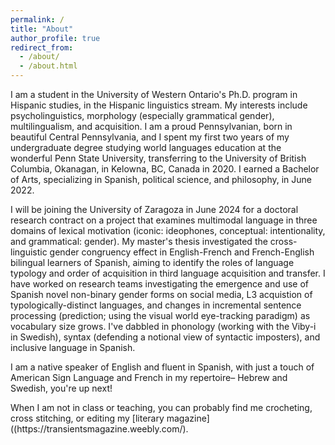 ```yaml
---
permalink: /
title: "About"
author_profile: true
redirect_from: 
  - /about/
  - /about.html
---
```

<p>I am a student in the University of Western Ontario's Ph.D. program in Hispanic studies, in the Hispanic linguistics stream. My interests include psycholinguistics, morphology (especially grammatical gender), multilingualism, and acquisition. I am a proud Pennsylvanian, born in beautiful Central Pennsylvania, and I spent my first two years of my undergraduate degree studying world languages education at the wonderful Penn State University, transferring to the University of British Columbia, Okanagan, in Kelowna, BC, Canada in 2020. I earned a Bachelor of Arts, specializing in Spanish, political science, and philosophy, in June 2022.</p>

<p>I will be joining the University of Zaragoza in June 2024 for a doctoral research contract on a project that examines multimodal language in three domains of lexical motivation (iconic: ideophones, conceptual: intentionality, and grammatical: gender). My master's thesis investigated the cross-linguistic gender congruency effect in English-French and French-English bilingual learners of Spanish, aiming to identify the roles of language typology and order of acquisition in third language acquisition and transfer. I have worked on research teams investigating the emergence and use of Spanish novel non-binary gender forms on social media, L3 acquistion of typologically-distinct languages, and changes in incremental sentence processing (prediction; using the visual world eye-tracking paradigm) as vocabulary size grows. I've dabbled in phonology (working with the Viby-i in Swedish), syntax (defending a notional view of syntactic imposters), and inclusive language in Spanish.</p>

<p>I am a native speaker of English and fluent in Spanish, with just a touch of American Sign Language and French in my repertoire– Hebrew and Swedish, you're up next!</p>
  
<p>When I am not in class or teaching, you can probably find me crocheting, cross stitching, or editing my [literary magazine]((https://transientsmagazine.weebly.com/).</p>
